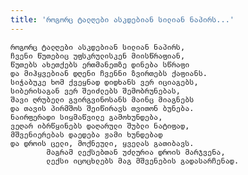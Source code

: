 ```yaml
---
title: 'როგორც ტალღები ასკდებიან სილიან ნაპირს...'
---
```


    როგორც ტალღები ასკდებიან სილიან ნაპირს,
    ჩვენი წუთებიც უფსკრულისკენ მიისწრაფიან,
    წუთებს ახეთქებს ერთმანეთზე დინება სწრაფი
    და მიჰყვებიან დღენი ჩვენნი ზვირთებს ქაფიანს.
    სიჭაბუკე ხომ ქვეყნად დიდხანს ვერ იციაგებს,
    სიბერისაგან ვერ შეიძლებს შემობრუნებას,
    შავი ღრუბელი გვირგვინოსანს მაინც მიაგნებს
    და თავის პირმშოს შეიწირავს თვითონ ბუნება.
    ნაირფერადი სიყმაწვილე გამოხუნდება,
    ვეღარ იბრწყინებს დაღარული შუბლი ნატიფად,
    მშვენიერებას დაედება ჟამი ხუნდებად
    და დროის ცელი, მოქნეული, ყველას გათიბავს.
            მაგრამ ლექსებთან უძლურია დროის მარჯვენა,
            ლექსი იცოცხლებს მაგ მშვენების გადასარჩენად.
